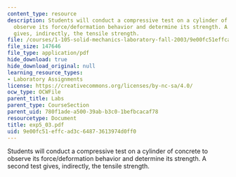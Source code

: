 ```yaml
---
content_type: resource
description: Students will conduct a compressive test on a cylinder of concrete to
  observe its force/deformation behavior and determine its strength. A second test
  gives, indirectly, the tensile strength.
file: /courses/1-105-solid-mechanics-laboratory-fall-2003/9e00fc51effcad3c64873613974d0ff0_exp5_03.pdf
file_size: 147646
file_type: application/pdf
hide_download: true
hide_download_original: null
learning_resource_types:
- Laboratory Assignments
license: https://creativecommons.org/licenses/by-nc-sa/4.0/
ocw_type: OCWFile
parent_title: Labs
parent_type: CourseSection
parent_uid: 780f1ade-a500-39ab-b3c0-1befbcacaf78
resourcetype: Document
title: exp5_03.pdf
uid: 9e00fc51-effc-ad3c-6487-3613974d0ff0
---
```

Students will conduct a compressive test on a cylinder of concrete to observe its force/deformation behavior and determine its strength. A second test gives, indirectly, the tensile strength.